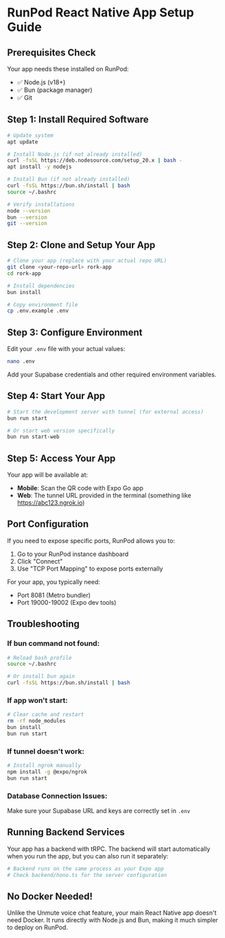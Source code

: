 # RunPod React Native App Setup Guide

## Prerequisites Check
Your app needs these installed on RunPod:
- ✅ Node.js (v18+)
- ✅ Bun (package manager)
- ✅ Git

## Step 1: Install Required Software

```bash
# Update system
apt update

# Install Node.js (if not already installed)
curl -fsSL https://deb.nodesource.com/setup_20.x | bash -
apt install -y nodejs

# Install Bun (if not already installed)
curl -fsSL https://bun.sh/install | bash
source ~/.bashrc

# Verify installations
node --version
bun --version
git --version
```

## Step 2: Clone and Setup Your App

```bash
# Clone your app (replace with your actual repo URL)
git clone <your-repo-url> rork-app
cd rork-app

# Install dependencies
bun install

# Copy environment file
cp .env.example .env
```

## Step 3: Configure Environment

Edit your `.env` file with your actual values:
```bash
nano .env
```

Add your Supabase credentials and other required environment variables.

## Step 4: Start Your App

```bash
# Start the development server with tunnel (for external access)
bun run start

# Or start web version specifically
bun run start-web
```

## Step 5: Access Your App

Your app will be available at:
- **Mobile**: Scan the QR code with Expo Go app
- **Web**: The tunnel URL provided in the terminal (something like https://abc123.ngrok.io)

## Port Configuration

If you need to expose specific ports, RunPod allows you to:
1. Go to your RunPod instance dashboard
2. Click "Connect" 
3. Use "TCP Port Mapping" to expose ports externally

For your app, you typically need:
- Port 8081 (Metro bundler)
- Port 19000-19002 (Expo dev tools)

## Troubleshooting

### If bun command not found:
```bash
# Reload bash profile
source ~/.bashrc

# Or install bun again
curl -fsSL https://bun.sh/install | bash
```

### If app won't start:
```bash
# Clear cache and restart
rm -rf node_modules
bun install
bun run start
```

### If tunnel doesn't work:
```bash
# Install ngrok manually
npm install -g @expo/ngrok
bun run start
```

### Database Connection Issues:
Make sure your Supabase URL and keys are correctly set in `.env`

## Running Backend Services

Your app has a backend with tRPC. The backend will start automatically when you run the app, but you can also run it separately:

```bash
# Backend runs on the same process as your Expo app
# Check backend/hono.ts for the server configuration
```

## No Docker Needed!

Unlike the Unmute voice chat feature, your main React Native app doesn't need Docker. It runs directly with Node.js and Bun, making it much simpler to deploy on RunPod.